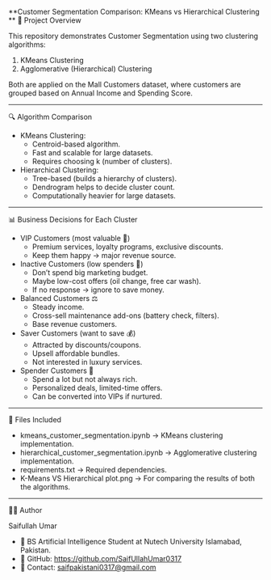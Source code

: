 **Customer Segmentation Comparison: KMeans vs Hierarchical Clustering
**
📌 Project Overview

This repository demonstrates Customer Segmentation using two clustering
algorithms:
1. KMeans Clustering
2. Agglomerative (Hierarchical) Clustering

Both are applied on the Mall Customers dataset, where customers are
grouped based on Annual Income and Spending Score.

------------------------------------------------------------------------

🔍 Algorithm Comparison

-   KMeans Clustering:
    -   Centroid-based algorithm.
    -   Fast and scalable for large datasets.
    -   Requires choosing k (number of clusters).
-   Hierarchical Clustering:
    -   Tree-based (builds a hierarchy of clusters).
    -   Dendrogram helps to decide cluster count.
    -   Computationally heavier for large datasets.

------------------------------------------------------------------------

📊 Business Decisions for Each Cluster

-   VIP Customers (most valuable 💎)
    -   Premium services, loyalty programs, exclusive discounts.
    -   Keep them happy → major revenue source.
-   Inactive Customers (low spenders 🚫)
    -   Don’t spend big marketing budget.
    -   Maybe low-cost offers (oil change, free car wash).
    -   If no response → ignore to save money.
-   Balanced Customers ⚖️
    -   Steady income.
    -   Cross-sell maintenance add-ons (battery check, filters).
    -   Base revenue customers.
-   Saver Customers (want to save 💰)
    -   Attracted by discounts/coupons.
    -   Upsell affordable bundles.
    -   Not interested in luxury services.
-   Spender Customers 🛒
    -   Spend a lot but not always rich.
    -   Personalized deals, limited-time offers.
    -   Can be converted into VIPs if nurtured.

------------------------------------------------------------------------

📂 Files Included

-   kmeans_customer_segmentation.ipynb → KMeans clustering
    implementation.
-   hierarchical_customer_segmentation.ipynb → Agglomerative clustering
    implementation.
-   requirements.txt → Required dependencies.
-   K-Means VS Hierarchical plot.png →  For comparing the results of both the algorithms.
------------------------------------------------------------------------

👨‍💻 Author

Saifullah Umar
- 📍 BS Artificial Intelligence Student at Nutech University Islamabad, Pakistan.
- 🔗 GitHub: https://github.com/SaifUllahUmar0317
- 📧 Contact: saifpakistani0317@gmail.com
